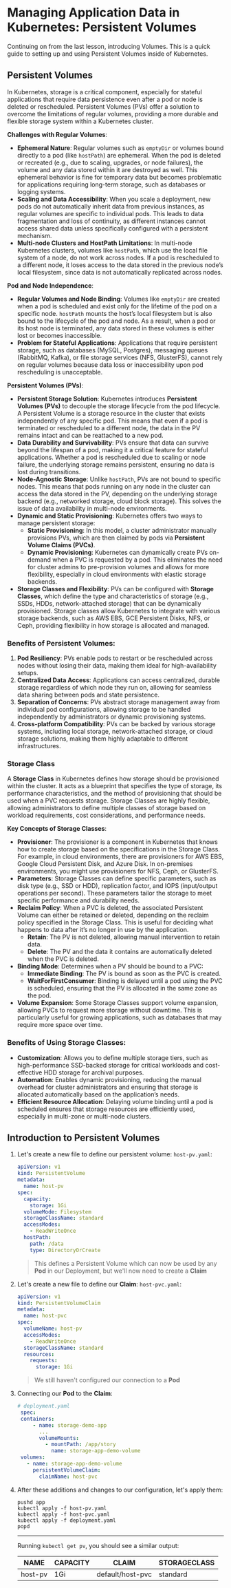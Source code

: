 # Managing Application Data in Kubernetes: Persistent Volumes

Continuing on from the last lesson, introducing Volumes. This is a quick guide to setting up and using Persistent Volumes
inside of Kubernetes.

## Persistent Volumes

In Kubernetes, storage is a critical component, especially for stateful applications that require data persistence even
after a pod or node is deleted or rescheduled. Persistent Volumes (PVs) offer a solution to overcome the limitations of
regular volumes, providing a more durable and flexible storage system within a Kubernetes cluster.

**Challenges with Regular Volumes**:

- **Ephemeral Nature**: Regular volumes such as `emptyDir` or volumes bound directly to a pod (like `hostPath`) are
  ephemeral. When the pod is deleted or recreated (e.g., due to scaling, upgrades, or node failures), the volume and any
  data stored within it are destroyed as well. This ephemeral behavior is fine for temporary data but becomes
  problematic for applications requiring long-term storage, such as databases or logging systems.
- **Scaling and Data Accessibility**: When you scale a deployment, new pods do not automatically inherit data from
  previous instances, as regular volumes are specific to individual pods. This leads to data fragmentation and loss of
  continuity, as different instances cannot access shared data unless specifically configured with a persistent
  mechanism.
- **Multi-node Clusters and HostPath Limitations**: In multi-node Kubernetes clusters, volumes like `hostPath`, which
  use the local file system of a node, do not work across nodes. If a pod is rescheduled to a different node, it loses
  access to the data stored in the previous node’s local filesystem, since data is not automatically replicated across
  nodes.

**Pod and Node Independence**:

- **Regular Volumes and Node Binding**: Volumes like `emptyDir` are created when a pod is scheduled and exist only for
  the lifetime of the pod on a specific node. `hostPath` mounts the host’s local filesystem but is also bound to the
  lifecycle of the pod and node. As a result, when a pod or its host node is terminated, any data stored in these
  volumes is either lost or becomes inaccessible.
- **Problem for Stateful Applications**: Applications that require persistent storage, such as databases (MySQL,
  Postgres), messaging queues (RabbitMQ, Kafka), or file storage services (NFS, GlusterFS), cannot rely on regular
  volumes because data loss or inaccessibility upon pod rescheduling is unacceptable.

**Persistent Volumes (PVs)**:

- **Persistent Storage Solution**: Kubernetes introduces **Persistent Volumes (PVs)** to decouple the storage lifecycle
  from the pod lifecycle. A Persistent Volume is a storage resource in the cluster that exists independently of any
  specific pod. This means that even if a pod is terminated or rescheduled to a different node, the data in the PV
  remains intact and can be reattached to a new pod.
- **Data Durability and Survivability**: PVs ensure that data can survive beyond the lifespan of a pod, making it a
  critical feature for stateful applications. Whether a pod is rescheduled due to scaling or node failure, the
  underlying storage remains persistent, ensuring no data is lost during transitions.
- **Node-Agnostic Storage**: Unlike `hostPath`, PVs are not bound to specific nodes. This means that pods running on any
  node in the cluster can access the data stored in the PV, depending on the underlying storage backend (e.g., networked
  storage, cloud block storage). This solves the issue of data availability in multi-node environments.
- **Dynamic and Static Provisioning**: Kubernetes offers two ways to manage persistent storage:
    - **Static Provisioning**: In this model, a cluster administrator manually provisions PVs, which are then claimed by
      pods via **Persistent Volume Claims (PVCs)**.
    - **Dynamic Provisioning**: Kubernetes can dynamically create PVs on-demand when a PVC is requested by a pod. This
      eliminates the need for cluster admins to pre-provision volumes and allows for more flexibility, especially in
      cloud environments with elastic storage backends.
- **Storage Classes and Flexibility**: PVs can be configured with **Storage Classes**, which define the type and
  characteristics of storage (e.g., SSDs, HDDs, network-attached storage) that can be dynamically provisioned. Storage
  classes allow Kubernetes to integrate with various storage backends, such as AWS EBS, GCE Persistent Disks, NFS, or
  Ceph, providing flexibility in how storage is allocated and managed.

### Benefits of Persistent Volumes:

1. **Pod Resiliency**: PVs enable pods to restart or be rescheduled across nodes without losing their data, making them
   ideal for high-availability setups.
2. **Centralized Data Access**: Applications can access centralized, durable storage regardless of which node they run
   on, allowing for seamless data sharing between pods and state persistence.
3. **Separation of Concerns**: PVs abstract storage management away from individual pod configurations, allowing storage
   to be handled independently by administrators or dynamic provisioning systems.
4. **Cross-platform Compatibility**: PVs can be backed by various storage systems, including local storage,
   network-attached storage, or cloud storage solutions, making them highly adaptable to different infrastructures.

### Storage Class

A **Storage Class** in Kubernetes defines how storage should be provisioned within the cluster. It acts as a blueprint
that specifies the type of storage, its performance characteristics, and the method of provisioning that should be used
when a PVC requests storage. Storage Classes are highly flexible, allowing administrators to define multiple classes of
storage based on workload requirements, cost considerations, and performance needs.

**Key Concepts of Storage Classes**:

- **Provisioner**: The provisioner is a component in Kubernetes that knows how to create storage based on the
  specifications in the Storage Class. For example, in cloud environments, there are provisioners for AWS EBS, Google
  Cloud Persistent Disk, and Azure Disk. In on-premises environments, you might use provisioners for NFS, Ceph, or
  GlusterFS.
- **Parameters**: Storage Classes can define specific parameters, such as disk type (e.g., SSD or HDD), replication
  factor, and IOPS (input/output operations per second). These parameters tailor the storage to meet specific
  performance and durability needs.
- **Reclaim Policy**: When a PVC is deleted, the associated Persistent Volume can either be retained or deleted,
  depending on the reclaim policy specified in the Storage Class. This is useful for deciding what happens to data after
  it’s no longer in use by the application.
    - **Retain**: The PV is not deleted, allowing manual intervention to retain data.
    - **Delete**: The PV and the data it contains are automatically deleted when the PVC is deleted.
- **Binding Mode**: Determines when a PV should be bound to a PVC:
    - **Immediate Binding**: The PV is bound as soon as the PVC is created.
    - **WaitForFirstConsumer**: Binding is delayed until a pod using the PVC is scheduled, ensuring that the PV is
      allocated in the same zone as the pod.
- **Volume Expansion**: Some Storage Classes support volume expansion, allowing PVCs to request more storage without
  downtime. This is particularly useful for growing applications, such as databases that may require more space over
  time.

### Benefits of Using Storage Classes:

- **Customization**: Allows you to define multiple storage tiers, such as high-performance SSD-backed storage for
  critical workloads and cost-effective HDD storage for archival purposes.
- **Automation**: Enables dynamic provisioning, reducing the manual overhead for cluster administrators and ensuring
  that storage is allocated automatically based on the application’s needs.
- **Efficient Resource Allocation**: Delaying volume binding until a pod is scheduled ensures that storage resources are
  efficiently used, especially in multi-zone or multi-node clusters.

## Introduction to Persistent Volumes

1. Let's create a new file to define our persistent volume: `host-pv.yaml`:

   ```yaml
   apiVersion: v1
   kind: PersistentVolume
   metadata:
     name: host-pv
   spec:
     capacity:
       storage: 1Gi
     volumeMode: Filesystem
     storageClassName: standard
     accessModes:
       - ReadWriteOnce
     hostPath:
       path: /data
       type: DirectoryOrCreate
   ```

   > This defines a Persistent Volume which can now be used by any **Pod** in our Deployment, but we'll
   > now need to create a **Claim**

2. Let's create a new file to define our **Claim**: `host-pvc.yaml`:

   ```yaml
   apiVersion: v1
   kind: PersistentVolumeClaim
   metadata:
     name: host-pvc
   spec:
     volumeName: host-pv
     accessModes:
       - ReadWriteOnce
     storageClassName: standard
     resources:
       requests:
         storage: 1Gi
   ```

   > We still haven't configured our connection to a **Pod**

3. Connecting our **Pod** to the **Claim**:

   ```yaml
   # deployment.yaml
    spec:
    containers:
        - name: storage-demo-app
          ...
          volumeMounts:
            - mountPath: /app/story
              name: storage-app-demo-volume
    volumes:
      - name: storage-app-demo-volume
        persistentVolumeClaim:
          claimName: host-pvc 
   ```

4. After these additions and changes to our configuration, let's apply them:

   ```shell
   pushd app
   kubectl apply -f host-pv.yaml
   kubectl apply -f host-pvc.yaml
   kubectl apply -f deployment.yaml
   popd
   ```

   ---

   Running `kubectl get pv`, you should see a similar output:

   | NAME    | CAPACITY | CLAIM                | STORAGECLASS |
   |---------|----------|----------------------|--------------|
   | host-pv | 1Gi      | default/host-pvc     | standard     |
